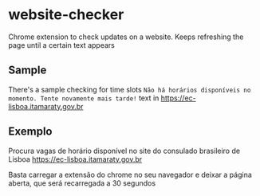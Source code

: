 # website-checker

Chrome extension to check updates on a website. Keeps refreshing the page until a certain text appears

## Sample

There's a sample checking for time slots `Não há horários disponíveis no momento. Tente novamente mais tarde!` text in https://ec-lisboa.itamaraty.gov.br

## Exemplo

Procura vagas de horário disponível no site do consulado brasileiro de Lisboa https://ec-lisboa.itamaraty.gov.br

Basta carregar a extensão do chrome no seu navegador e deixar a página aberta, que será recarregada a 30 segundos
